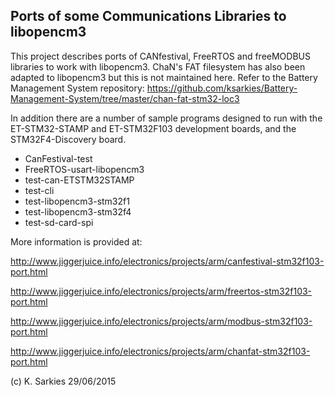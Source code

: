 Ports of some Communications Libraries to libopencm3
----------------------------------------------------

This project describes ports of CANfestival, FreeRTOS and freeMODBUS libraries
to work with libopencm3. ChaN's FAT filesystem has also been adapted to
libopencm3 but this is not maintained here. Refer to the Battery Management
System repository:
https://github.com/ksarkies/Battery-Management-System/tree/master/chan-fat-stm32-loc3

In addition there are a number of sample programs designed to run with the
ET-STM32-STAMP and ET-STM32F103 development boards, and the STM32F4-Discovery
board.

* CanFestival-test
* FreeRTOS-usart-libopencm3
* test-can-ETSTM32STAMP
* test-cli
* test-libopencm3-stm32f1
* test-libopencm3-stm32f4
* test-sd-card-spi

More information is provided at:

http://www.jiggerjuice.info/electronics/projects/arm/canfestival-stm32f103-port.html

http://www.jiggerjuice.info/electronics/projects/arm/freertos-stm32f103-port.html

http://www.jiggerjuice.info/electronics/projects/arm/modbus-stm32f103-port.html

http://www.jiggerjuice.info/electronics/projects/arm/chanfat-stm32f103-port.html

(c) K. Sarkies 29/06/2015

